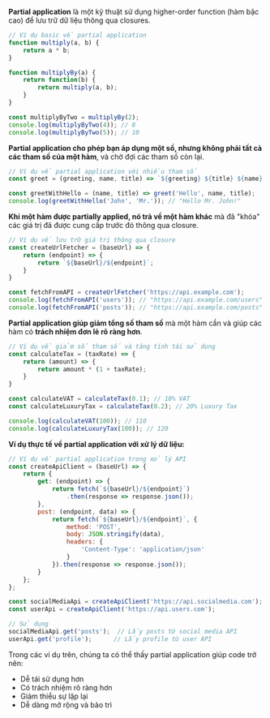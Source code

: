 **Partial application** là một kỹ thuật sử dụng higher-order function (hàm bậc cao) để lưu trữ dữ liệu thông qua closures.

```javascript
// Ví dụ basic về partial application
function multiply(a, b) {
    return a * b;
}

function multiplyBy(a) {
    return function(b) {
        return multiply(a, b);
    }
}

const multiplyByTwo = multiplyBy(2);
console.log(multiplyByTwo(4)); // 8
console.log(multiplyByTwo(5)); // 10
```

**Partial application cho phép bạn áp dụng một số, nhưng không phải tất cả các tham số của một hàm**, và chờ đợi các tham số còn lại.

```javascript
// Ví dụ về partial application với nhiều tham số
const greet = (greeting, name, title) => `${greeting} ${title} ${name}!`;

const greetWithHello = (name, title) => greet('Hello', name, title);
console.log(greetWithHello('John', 'Mr.')); // "Hello Mr. John!"
```

**Khi một hàm được partially applied, nó trả về một hàm khác** mà đã "khóa" các giá trị đã được cung cấp trước đó thông qua closure.

```javascript
// Ví dụ về lưu trữ giá trị thông qua closure
const createUrlFetcher = (baseUrl) => {
    return (endpoint) => {
        return `${baseUrl}/${endpoint}`;
    }
}

const fetchFromAPI = createUrlFetcher('https://api.example.com');
console.log(fetchFromAPI('users')); // "https://api.example.com/users"
console.log(fetchFromAPI('posts')); // "https://api.example.com/posts"
```

**Partial application giúp giảm tổng số tham số** mà một hàm cần và giúp các hàm có **trách nhiệm đơn lẻ rõ ràng hơn**.

```javascript
// Ví dụ về giảm số tham số và tăng tính tái sử dụng
const calculateTax = (taxRate) => {
    return (amount) => {
        return amount * (1 + taxRate);
    }
}

const calculateVAT = calculateTax(0.1); // 10% VAT
const calculateLuxuryTax = calculateTax(0.2); // 20% Luxury Tax

console.log(calculateVAT(100)); // 110
console.log(calculateLuxuryTax(100)); // 120
```

**Ví dụ thực tế về partial application với xử lý dữ liệu:**

```javascript
// Ví dụ về partial application trong xử lý API
const createApiClient = (baseUrl) => {
    return {
        get: (endpoint) => {
            return fetch(`${baseUrl}/${endpoint}`)
                .then(response => response.json());
        },
        post: (endpoint, data) => {
            return fetch(`${baseUrl}/${endpoint}`, {
                method: 'POST',
                body: JSON.stringify(data),
                headers: {
                    'Content-Type': 'application/json'
                }
            }).then(response => response.json());
        }
    };
};

const socialMediaApi = createApiClient('https://api.socialmedia.com');
const userApi = createApiClient('https://api.users.com');

// Sử dụng
socialMediaApi.get('posts');  // Lấy posts từ social media API
userApi.get('profile');      // Lấy profile từ user API
```

Trong các ví dụ trên, chúng ta có thể thấy partial application giúp code trở nên:
- Dễ tái sử dụng hơn
- Có trách nhiệm rõ ràng hơn
- Giảm thiểu sự lặp lại
- Dễ dàng mở rộng và bảo trì